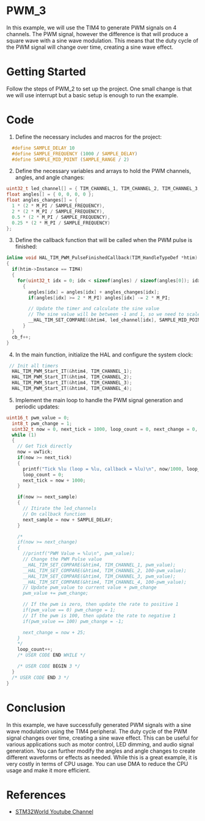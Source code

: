 # PWM_3

In this example, we will use the TIM4 to generate PWM signals on 4 channels. The PWM signal, however the difference is that will produce a square wave with a sine wave modulation. This means that the duty cycle of the PWM signal will change over time, creating a sine wave effect.

# Getting Started

Follow the steps of PWM_2 to set up the project. One small change is that we will use interrupt but a basic setup is enough to run the example.

# Code

1. Define the necessary includes and macros for the project:
```c
  #define SAMPLE_DELAY 10
  #define SAMPLE_FREQUENCY (1000 / SAMPLE_DELAY)
  #define SAMPLE_MID_POINT (SAMPLE_RANGE / 2)
```

2. Define the necessary variables and arrays to hold the PWM channels, angles, and angle changes:
```c
uint32_t led_channel[] = { TIM_CHANNEL_1, TIM_CHANNEL_2, TIM_CHANNEL_3, TIM_CHANNEL_4 };
float angles[] = { 0, 0, 0, 0 };
float angles_changes[] = { 
  1 * (2 * M_PI / SAMPLE_FREQUENCY),
  2 * (2 * M_PI / SAMPLE_FREQUENCY),
  0.5 * (2 * M_PI / SAMPLE_FREQUENCY),
  0.25 * (2 * M_PI / SAMPLE_FREQUENCY)
};
```

3. Define the callback function that will be called when the PWM pulse is finished:
```c
inline void HAL_TIM_PWM_PulseFinishedCallback(TIM_HandleTypeDef *htim)
{
  if(htim->Instance == TIM4)
  {
    for(uint32_t idx = 0; idx < sizeof(angles) / sizeof(angles[0]); idx++)
      {
        angles[idx] = angles[idx] + angles_changes[idx];
        if(angles[idx] >= 2 * M_PI) angles[idx] -= 2 * M_PI;

        // Update the timer and calculate the sine value
        // The sine value will be between -1 and 1, so we need to scale
        __HAL_TIM_SET_COMPARE(&htim4, led_channel[idx], SAMPLE_MID_POINT - (SAMPLE_MID_POINT * sin(angles[idx])));
      }
  }
  cb_f++;
}

```

4. In the main function, initialize the HAL and configure the system clock:
```c
 // Init all timers
  HAL_TIM_PWM_Start_IT(&htim4, TIM_CHANNEL_1);
  HAL_TIM_PWM_Start_IT(&htim4, TIM_CHANNEL_2);
  HAL_TIM_PWM_Start_IT(&htim4, TIM_CHANNEL_3);
  HAL_TIM_PWM_Start_IT(&htim4, TIM_CHANNEL_4);
```

5. Implement the main loop to handle the PWM signal generation and periodic updates:
```c
uint16_t pwm_value = 0;
  int8_t pwm_change = 1;
  uint32_t now = 0, next_tick = 1000, loop_count = 0, next_change = 0, next_sample = SAMPLE_DELAY;
  while (1)
  {
    // Get Tick directly
    now = uwTick;
    if(now >= next_tick)
    {
      printf("Tick %lu (loop = %lu, callback = %lu)\n", now/1000, loop_count, cb_f);
      loop_count = 0;
      next_tick = now + 1000;
    }

    if(now >= next_sample)
    {
      // Itirate the led_channels
      // On callback function
      next_sample = now + SAMPLE_DELAY;
    }

    /*
    if(now >= next_change)
    {
      //printf("PWM Value = %lu\n", pwm_value);
      // Change the PWM Pulse value
      __HAL_TIM_SET_COMPARE(&htim4, TIM_CHANNEL_1, pwm_value);
      __HAL_TIM_SET_COMPARE(&htim4, TIM_CHANNEL_2, 100-pwm_value);
      __HAL_TIM_SET_COMPARE(&htim4, TIM_CHANNEL_3, pwm_value);
      __HAL_TIM_SET_COMPARE(&htim4, TIM_CHANNEL_4, 100-pwm_value);
      // Update pwm_value to current value + pwm_change
      pwm_value += pwm_change;

      // If the pwm is zero, then update the rate to positive 1
      if(pwm_value == 0) pwm_change = 1;
      // If the pwm is 100, then update the rate to negative 1
      if(pwm_value == 100) pwm_change = -1;

      next_change = now + 25;
    }
    */ 
    loop_count++;
    /* USER CODE END WHILE */

    /* USER CODE BEGIN 3 */
  }
  /* USER CODE END 3 */
}
```

# Conclusion

In this example, we have successfully generated PWM signals with a sine wave modulation using the TIM4 peripheral. The duty cycle of the PWM signal changes over time, creating a sine wave effect. This can be useful for various applications such as motor control, LED dimming, and audio signal generation. You can further modify the angles and angle changes to create different waveforms or effects as needed. While this is a great example, it is very costly in terms of CPU usage. You can use DMA to reduce the CPU usage and make it more efficient.

# References
- [STM32World Youtube Channel](https://www.youtube.com/watch?v=4s5GswERslA&list=PLVfOnriB1RjWT_fBzzqsrNaZRPnDgboNI&index=14)
